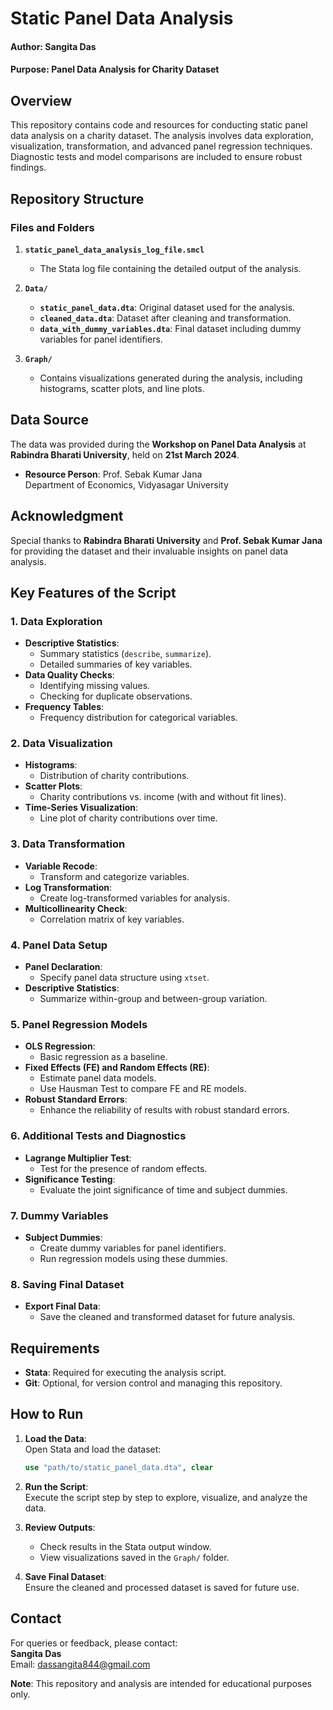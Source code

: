 # Static Panel Data Analysis

#### **Author**: Sangita Das  
#### **Purpose**: Panel Data Analysis for Charity Dataset  


## **Overview**

This repository contains code and resources for conducting static panel data analysis on a charity dataset. The analysis involves data exploration, visualization, transformation, and advanced panel regression techniques. Diagnostic tests and model comparisons are included to ensure robust findings.


## **Repository Structure**

### **Files and Folders**

1. **`static_panel_data_analysis_log_file.smcl`**  
   - The Stata log file containing the detailed output of the analysis.

2. **`Data/`**  
   - **`static_panel_data.dta`**: Original dataset used for the analysis.  
   - **`cleaned_data.dta`**: Dataset after cleaning and transformation.  
   - **`data_with_dummy_variables.dta`**: Final dataset including dummy variables for panel identifiers.  

3. **`Graph/`**  
   - Contains visualizations generated during the analysis, including histograms, scatter plots, and line plots.


## **Data Source**

The data was provided during the **Workshop on Panel Data Analysis** at **Rabindra Bharati University**, held on **21st March 2024**.  

- **Resource Person**: Prof. Sebak Kumar Jana  
  Department of Economics, Vidyasagar University  


## **Acknowledgment**

Special thanks to **Rabindra Bharati University** and **Prof. Sebak Kumar Jana** for providing the dataset and their invaluable insights on panel data analysis.


## **Key Features of the Script**

### **1. Data Exploration**  
- **Descriptive Statistics**:  
  - Summary statistics (`describe`, `summarize`).  
  - Detailed summaries of key variables.  
- **Data Quality Checks**:  
  - Identifying missing values.  
  - Checking for duplicate observations.  
- **Frequency Tables**:  
  - Frequency distribution for categorical variables.


### **2. Data Visualization**  
- **Histograms**:  
  - Distribution of charity contributions.  
- **Scatter Plots**:  
  - Charity contributions vs. income (with and without fit lines).  
- **Time-Series Visualization**:  
  - Line plot of charity contributions over time.


### **3. Data Transformation**  
- **Variable Recode**:  
  - Transform and categorize variables.  
- **Log Transformation**:  
  - Create log-transformed variables for analysis.  
- **Multicollinearity Check**:  
  - Correlation matrix of key variables.


### **4. Panel Data Setup**  
- **Panel Declaration**:  
  - Specify panel data structure using `xtset`.  
- **Descriptive Statistics**:  
  - Summarize within-group and between-group variation.


### **5. Panel Regression Models**  
- **OLS Regression**:  
  - Basic regression as a baseline.  
- **Fixed Effects (FE) and Random Effects (RE)**:  
  - Estimate panel data models.  
  - Use Hausman Test to compare FE and RE models.  
- **Robust Standard Errors**:  
  - Enhance the reliability of results with robust standard errors.


### **6. Additional Tests and Diagnostics**  
- **Lagrange Multiplier Test**:  
  - Test for the presence of random effects.  
- **Significance Testing**:  
  - Evaluate the joint significance of time and subject dummies.


### **7. Dummy Variables**  
- **Subject Dummies**:  
  - Create dummy variables for panel identifiers.  
  - Run regression models using these dummies.


### **8. Saving Final Dataset**  
- **Export Final Data**:  
  - Save the cleaned and transformed dataset for future analysis.


## **Requirements**

- **Stata**: Required for executing the analysis script.  
- **Git**: Optional, for version control and managing this repository.


## **How to Run**

1. **Load the Data**:  
   Open Stata and load the dataset:  
   ```stata
   use "path/to/static_panel_data.dta", clear
   ```

2. **Run the Script**:  
   Execute the script step by step to explore, visualize, and analyze the data.

3. **Review Outputs**:  
   - Check results in the Stata output window.  
   - View visualizations saved in the `Graph/` folder.

4. **Save Final Dataset**:  
   Ensure the cleaned and processed dataset is saved for future use.

## **Contact**

For queries or feedback, please contact:  
**Sangita Das**  
Email: [dassangita844@gmail.com](mailto:dassangita844@gmail.com)

**Note**: This repository and analysis are intended for educational purposes only.
